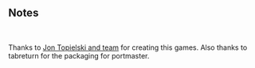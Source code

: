 ## Notes
<br/>

Thanks to [Jon Topielski and team](https://cyfo.itch.io/paused) for creating this games. Also thanks to tabreturn for the packaging for portmaster.
<br/>


